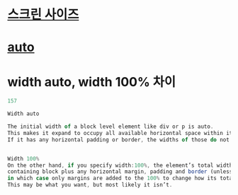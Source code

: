 # [스크린 사이즈](https://lookingfor.tistory.com/entry/%EC%9E%90%EB%B0%94%EC%8A%A4%ED%81%AC%EB%A6%BD%ED%8A%B8-%ED%99%94%EB%A9%B4-%ED%81%AC%EA%B8%B0-%EA%B5%AC%ED%95%98%EA%B8%B0?category=769968)


# [auto](https://m.blog.naver.com/dlrhdms08/221975930650)

# width auto, width 100% 차이
```javascript
157

Width auto

The initial width of a block level element like div or p is auto. 
This makes it expand to occupy all available horizontal space within its containing block. 
If it has any horizontal padding or border, the widths of those do not add to the total width of the element.


Width 100%
On the other hand, if you specify width:100%, the element’s total width will be 100% of its
containing block plus any horizontal margin, padding and border (unless you’ve used box-sizing:border-box, 
in which case only margins are added to the 100% to change how its total width is calculated). 
This may be what you want, but most likely it isn’t.
```
